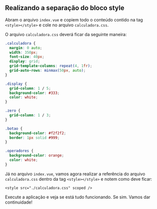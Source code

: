 ## Realizando a separação do bloco style

Abram o arquivo `index.vue` e copiem todo o conteúdo contido na tag `<style></style>` e cole no arquivo `calculadora.css`. 

O arquivo `calculadora.css` deverá ficar da seguinte maneira:

```css
.calculadora {
  margin: 0 auto;
  width: 350px;
  font-size: 40px;
  display: grid;
  grid-template-columns: repeat(4, 1fr);
  grid-auto-rows: minmax(50px, auto);
}

.display {
  grid-column: 1 / 5;
  background-color: #333;
  color: white;
}

.zero {
  grid-column: 1 / 3;
}

.botao {
  background-color: #f2f2f2;
  border: 1px solid #999;
}

.operadores {
  background-color: orange;
  color: white;
}
```

Já no arquivo `index.vue`, vamos agora realizar a referência do arquivo `calculadora.css` dentro da tag `<style></style>` e notem como deve ficar:

```vue
<style src="./calculadora.css" scoped />
```

Execute a aplicação e veja se está tudo funcionando. Se sim. Vamos dar continuidade!